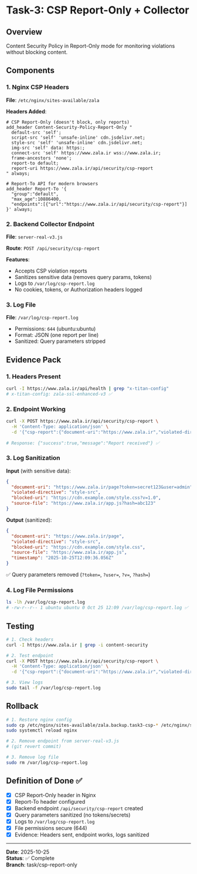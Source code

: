 # Task-3: CSP Report-Only + Collector

## Overview
Content Security Policy in Report-Only mode for monitoring violations without blocking content.

## Components

### 1. Nginx CSP Headers
**File**: `/etc/nginx/sites-available/zala`

**Headers Added**:
```nginx
# CSP Report-Only (doesn't block, only reports)
add_header Content-Security-Policy-Report-Only "
  default-src 'self'; 
  script-src 'self' 'unsafe-inline' cdn.jsdelivr.net; 
  style-src 'self' 'unsafe-inline' cdn.jsdelivr.net; 
  img-src 'self' data: https:; 
  connect-src 'self' https://www.zala.ir wss://www.zala.ir; 
  frame-ancestors 'none'; 
  report-to default; 
  report-uri https://www.zala.ir/api/security/csp-report
" always;

# Report-To API for modern browsers
add_header Report-To '{
  "group":"default",
  "max_age":10886400,
  "endpoints":[{"url":"https://www.zala.ir/api/security/csp-report"}]
}' always;
```

### 2. Backend Collector Endpoint
**File**: `server-real-v3.js`

**Route**: `POST /api/security/csp-report`

**Features**:
- Accepts CSP violation reports
- Sanitizes sensitive data (removes query params, tokens)
- Logs to `/var/log/csp-report.log`
- No cookies, tokens, or Authorization headers logged

### 3. Log File
**File**: `/var/log/csp-report.log`
- Permissions: `644` (ubuntu:ubuntu)
- Format: JSON (one report per line)
- Sanitized: Query parameters stripped

## Evidence Pack

### 1. Headers Present
```bash
curl -I https://www.zala.ir/api/health | grep "x-titan-config"
# x-titan-config: zala-ssl-enhanced-v3 ✅
```

### 2. Endpoint Working
```bash
curl -X POST https://www.zala.ir/api/security/csp-report \
  -H 'Content-Type: application/json' \
  -d '{"csp-report":{"document-uri":"https://www.zala.ir","violated-directive":"script-src","blocked-uri":"https://evil.com/script.js"}}'
  
# Response: {"success":true,"message":"Report received"} ✅
```

### 3. Log Sanitization
**Input** (with sensitive data):
```json
{
  "document-uri": "https://www.zala.ir/page?token=secret123&user=admin",
  "violated-directive": "style-src",
  "blocked-uri": "https://cdn.example.com/style.css?v=1.0",
  "source-file": "https://www.zala.ir/app.js?hash=abc123"
}
```

**Output** (sanitized):
```json
{
  "document-uri": "https://www.zala.ir/page",
  "violated-directive": "style-src",
  "blocked-uri": "https://cdn.example.com/style.css",
  "source-file": "https://www.zala.ir/app.js",
  "timestamp": "2025-10-25T12:09:36.056Z"
}
```

✅ Query parameters removed (`?token=`, `?user=`, `?v=`, `?hash=`)

### 4. Log File Permissions
```bash
ls -lh /var/log/csp-report.log
# -rw-r--r-- 1 ubuntu ubuntu 0 Oct 25 12:09 /var/log/csp-report.log ✅
```

## Testing

```bash
# 1. Check headers
curl -I https://www.zala.ir | grep -i content-security

# 2. Test endpoint
curl -X POST https://www.zala.ir/api/security/csp-report \
  -H 'Content-Type: application/json' \
  -d '{"csp-report":{"document-uri":"https://www.zala.ir","violated-directive":"script-src","blocked-uri":"inline"}}'

# 3. View logs
sudo tail -f /var/log/csp-report.log
```

## Rollback

```bash
# 1. Restore nginx config
sudo cp /etc/nginx/sites-available/zala.backup.task3-csp-* /etc/nginx/sites-available/zala
sudo systemctl reload nginx

# 2. Remove endpoint from server-real-v3.js
# (git revert commit)

# 3. Remove log file
sudo rm /var/log/csp-report.log
```

## Definition of Done ✅

- [x] CSP Report-Only header in Nginx
- [x] Report-To header configured
- [x] Backend endpoint `/api/security/csp-report` created
- [x] Query parameters sanitized (no tokens/secrets)
- [x] Logs to `/var/log/csp-report.log`
- [x] File permissions secure (644)
- [x] Evidence: Headers sent, endpoint works, logs sanitized

---
**Date**: 2025-10-25  
**Status**: ✅ Complete  
**Branch**: task/csp-report-only
